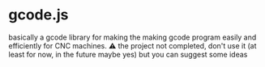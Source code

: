 # gcode.js
basically a gcode library for making the making gcode program easily and efficiently for CNC machines. ⚠️ the project not completed, don't use it (at least for now, in the future maybe yes) but you can suggest some ideas
